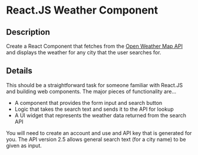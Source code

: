 # React.JS Weather Component

## Description 
Create a React Component that fetches from the [Open Weather Map API](https://openweathermap.org/api) and displays the weather for any city that the user searches for.

## Details
This should be a straightforward task for someone familiar with React.JS and building web components.  The major pieces of functionality are...
* A component that provides the form input and search button
* Logic that takes the search text and sends it to the API for lookup
* A UI widget that represents the weather data returned from the search API

You will need to create an account and use and API key that is generated for you. The API version 2.5 allows general search text (for a city name) to be given as input.
